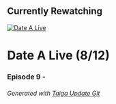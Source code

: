 ﻿
## Currently Rewatching

[![Date A Live](https://s4.anilist.co/file/anilistcdn/media/anime/cover/medium/bx15583-rTuRqDFTM1UZ.png)](https://anilist.co/anime/15583)

# Date A Live (8/12)

### Episode 9 - 

###### *Generated with [Taiga Update Git](https://github.com/nike4613/taiga-update-git)*